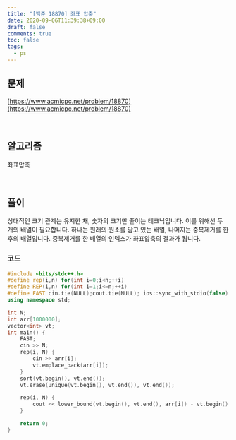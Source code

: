```yaml
---
title: "[백준 18870] 좌표 압축"
date: 2020-09-06T11:39:38+09:00
draft: false
comments: true
toc: false
tags:
  - ps
---
```


## 문제

[https://www.acmicpc.net/problem/18870](https://www.acmicpc.net/problem/18870)

<br>

## 알고리즘

좌표압축

<br>

## 풀이

상대적인 크기 관계는 유지한 채, 숫자의 크기만 줄이는 테크닉입니다. 이를 위해선 두 개의 배열이 필요합니다. 하나는 원래의 원소를 담고 있는 배열, 나머지는 중복제거를 한 후의 배열입니다. 중복제거를 한 배열의 인덱스가 좌표압축의 결과가 됩니다.

### 코드

```c++
#include <bits/stdc++.h>
#define rep(i,n) for(int i=0;i<n;++i)
#define REP(i,n) for(int i=1;i<=n;++i)
#define FAST cin.tie(NULL);cout.tie(NULL); ios::sync_with_stdio(false)
using namespace std;

int N;
int arr[1000000];
vector<int> vt;
int main() {
    FAST;
    cin >> N;
    rep(i, N) {
        cin >> arr[i];
        vt.emplace_back(arr[i]);
    }
    sort(vt.begin(), vt.end());
    vt.erase(unique(vt.begin(), vt.end()), vt.end());

    rep(i, N) {
        cout << lower_bound(vt.begin(), vt.end(), arr[i]) - vt.begin() << ' ';
    }

    return 0;
}
```
